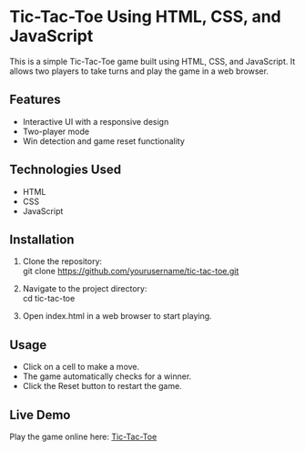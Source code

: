 # Tic-Tac-Toe Using HTML, CSS, and JavaScript

This is a simple Tic-Tac-Toe game built using HTML, CSS, and JavaScript. It allows two players to take turns and play the game in a web browser.

## Features

- Interactive UI with a responsive design  
- Two-player mode  
- Win detection and game reset functionality  

## Technologies Used

- HTML  
- CSS  
- JavaScript  

## Installation

1. Clone the repository:  
   git clone https://github.com/yourusername/tic-tac-toe.git

2. Navigate to the project directory:  
   cd tic-tac-toe

3. Open index.html in a web browser to start playing.

## Usage

- Click on a cell to make a move.  
- The game automatically checks for a winner.  
- Click the Reset button to restart the game.

## Live Demo

Play the game online here: [Tic-Tac-Toe](https://tictactoegame12345.netlify.app/)

